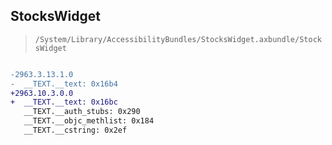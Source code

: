 ## StocksWidget

> `/System/Library/AccessibilityBundles/StocksWidget.axbundle/StocksWidget`

```diff

-2963.3.13.1.0
-  __TEXT.__text: 0x16b4
+2963.10.3.0.0
+  __TEXT.__text: 0x16bc
   __TEXT.__auth_stubs: 0x290
   __TEXT.__objc_methlist: 0x184
   __TEXT.__cstring: 0x2ef

```
